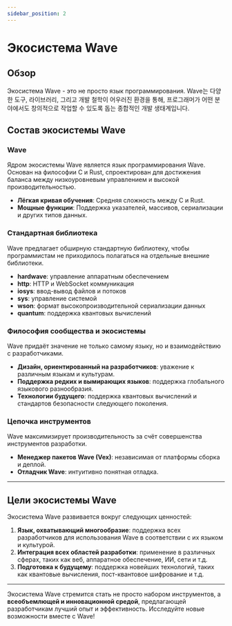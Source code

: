 ```yaml
---
sidebar_position: 2
---
```


# Экосистема Wave

## Обзор

Экосистема Wave - это не просто язык программирования.
Wave는 다양한 도구, 라이브러리, 그리고 개발 철학이 어우러진 환경을 통해,
프로그래머가 어떤 분야에서도 창의적으로 작업할 수 있도록 돕는 종합적인 개발 생태계입니다.

## Состав экосистемы Wave

### Wave

Ядром экосистемы Wave является язык программирования Wave.
Основан на философии C и Rust, спроектирован для достижения баланса между низкоуровневым управлением и высокой производительностью.

- **Лёгкая кривая обучения**: Средняя сложность между C и Rust.
- **Мощные функции**: Поддержка указателей, массивов, сериализации и других типов данных.

### Стандартная библиотека

Wave предлагает обширную стандартную библиотеку, чтобы программистам не приходилось полагаться на отдельные внешние библиотеки.

- **hardwave**: управление аппаратным обеспечением
- **http**: HTTP и WebSocket коммуникация
- **iosys**: ввод-вывод файлов и потоков
- **sys**: управление системой
- **wson**: формат высокопроизводительной сериализации данных
- **quantum**: поддержка квантовых вычислений

### Философия сообщества и экосистемы

Wave придаёт значение не только самому языку, но и взаимодействию с разработчиками.

- **Дизайн, ориентированный на разработчиков**: уважение к различным языкам и культурам.
- **Поддержка редких и вымирающих языков**: поддержка глобального языкового разнообразия.
- **Технологии будущего**: поддержка квантовых вычислений и стандартов безопасности следующего поколения.

### Цепочка инструментов

Wave максимизирует производительность за счёт совершенства инструментов разработки.

- **Менеджер пакетов Wave (Vex)**: независимая от платформы сборка и деплой.
- **Отладчик Wave**: интуитивно понятная отладка.

---

## Цели экосистемы Wave

Экосистема Wave развивается вокруг следующих ценностей:

1. **Язык, охватывающий многообразие**: поддержка всех разработчиков для использования Wave в соответствии с их языком и культурой.
2. **Интеграция всех областей разработки**: применение в различных сферах, таких как веб, аппаратное обеспечение, ИИ, сети и т.д.
3. **Подготовка к будущему**: поддержка новейших технологий, таких как квантовые вычисления, пост-квантовое шифрование и т.д.

---

Экосистема Wave стремится стать не просто набором инструментов, а **всеобъемлющей и инновационной средой**, предлагающей разработчикам лучший опыт и эффективность.
Исследуйте новые возможности вместе с Wave!
